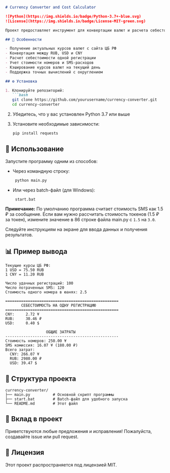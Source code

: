 ```markdown
# Currency Converter and Cost Calculator

![Python](https://img.shields.io/badge/Python-3.7+-blue.svg)
![License](https://img.shields.io/badge/License-MIT-green.svg)

Проект предоставляет инструмент для конвертации валют и расчета себестоимости регистраций с учетом стоимости номеров и SMS-комиссии.

## 📌 Особенности

- Получение актуальных курсов валют с сайта ЦБ РФ
- Конвертация между RUB, USD и CNY
- Расчет себестоимости одной регистрации
- Учет стоимости номеров и SMS-расходов
- Кэширование курсов валют на текущий день
- Поддержка точных вычислений с округлением

## ⚙️ Установка

1. Клонируйте репозиторий:
   ```bash
   git clone https://github.com/yourusername/currency-converter.git
   cd currency-converter
   ```

2. Убедитесь, что у вас установлен Python 3.7 или выше

3. Установите необходимые зависимости:
   ```bash
   pip install requests
   ```

## 🚀 Использование

Запустите программу одним из способов:

- Через командную строку:
  ```bash
   python main.py
   ```

- Или через batch-файл (для Windows):
  ```bash
   start.bat
   ```

**Примечание:** По умолчанию программа считает стоимость SMS как 1.5 ₽ за сообщение. Если вам нужно рассчитать стоимость токенов (1.5 ₽ за токен), измените значение в 86 строке файла main.py с `1.5` на `3.0`.

Следуйте инструкциям на экране для ввода данных и получения результатов.

## 📊 Пример вывода

```
Текущие курсы ЦБ РФ:
1 USD = 75.50 RUB
1 CNY = 11.20 RUB

Число удачных регистраций: 100
Число потраченных SMS: 120
Стоимость одного номера в юанях: 2.5

==================================================
       СЕБЕСТОИМОСТЬ НА ОДНУ РЕГИСТРАЦИЮ       
==================================================
CNY:     2.72 ¥
RUB:     30.46 ₽
USD:     0.40 $

                  ОБЩИЕ ЗАТРАТЫ                 
--------------------------------------------------
Стоимость номеров: 250.00 ¥
SMS комиссия: 16.07 ¥ (180.00 ₽)
Всего затрат:
  CNY: 266.07 ¥
  RUB: 2980.00 ₽
  USD: 39.47 $
```

## 📂 Структура проекта

```
currency-converter/
├── main.py          # Основной скрипт программы
├── start.bat        # Batch-файл для удобного запуска
└── README.md        # Этот файл
```

## 🤝 Вклад в проект

Приветствуются любые предложения и исправления! Пожалуйста, создавайте issue или pull request.

## 📜 Лицензия

Этот проект распространяется под лицензией MIT. 
